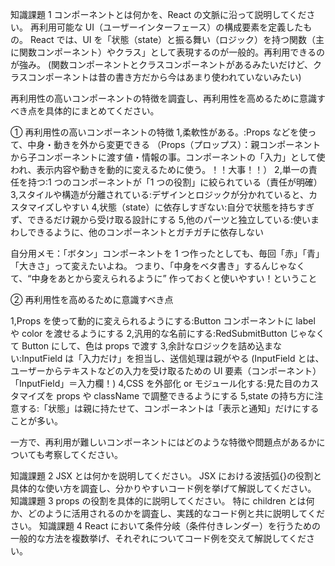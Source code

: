 知識課題 1
コンポーネントとは何かを、React の文脈に沿って説明してください。
再利用可能な UI（ユーザーインターフェース）の構成要素を定義したもの。
React では、UI を「状態（state）と振る舞い（ロジック）を持つ関数（主に関数コンポーネント）やクラス」として表現するのが一般的。再利用できるのが強み。
(関数コンポーネントとクラスコンポーネントがあるみたいだけど、クラスコンポーネントは昔の書き方だから今はあまり使われていないみたい)

再利用性の高いコンポーネントの特徴を調査し、再利用性を高めるために意識すべき点を具体的にまとめてください。

① 再利用性の高いコンポーネントの特徴
1,柔軟性がある。:Props などを使って、中身・動きを外から変更できる
（Props（プロップス）：親コンポーネントから子コンポーネントに渡す値・情報の事。コンポーネントの「入力」として使われ、表示内容や動きを動的に変えるために使う。！！大事！！）
2,単一の責任を持つ:1 つのコンポーネントが「1 つの役割」に絞られている（責任が明確）
3,スタイルや構造が分離されている:デザインとロジックが分かれていると、カスタマイズしやすい
4,状態（state）に依存しすぎない:自分で状態を持ちすぎず、できるだけ親から受け取る設計にする
5,他のパーツと独立している:使いまわしできるように、他のコンポーネントとガチガチに依存しない

自分用メモ：「ボタン」コンポーネントを 1 つ作ったとしても、毎回「赤」「青」「大きさ」って変えたいよね。
つまり、「中身をベタ書き」するんじゃなくて、“中身をあとから変えられるように” 作っておくと使いやすい！ということ

② 再利用性を高めるために意識すべき点

1,Props を使って動的に変えられるようにする:Button コンポーネントに label や color を渡せるようにする
2,汎用的な名前にする:RedSubmitButton じゃなくて Button にして、色は props で渡す
3,余計なロジックを詰め込まない:InputField は「入力だけ」を担当し、送信処理は親がやる
(InputField とは、ユーザーからテキストなどの入力を受け取るための UI 要素（コンポーネント）「InputField」＝入力欄！)
4,CSS を外部化 or モジュール化する:見た目のカスタマイズを props や className で調整できるようにする
5,state の持ち方に注意する:「状態」は親に持たせて、コンポーネントは「表示と通知」だけにすることが多い。

一方で、再利用が難しいコンポーネントにはどのような特徴や問題点があるかについても考察してください。

知識課題 2
JSX とは何かを説明してください。
JSX における波括弧{}の役割と具体的な使い方を調査し、分かりやすいコード例を挙げて解説してください。
知識課題 3
props の役割を具体的に説明してください。
特に children とは何か、どのように活用されるのかを調査し、実践的なコード例と共に説明してください。
知識課題 4
React において条件分岐（条件付きレンダー）を行うための一般的な方法を複数挙げ、それぞれについてコード例を交えて解説してください。
